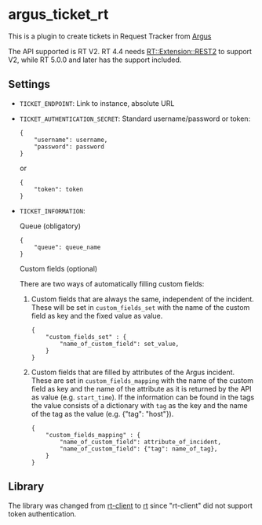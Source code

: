 # argus_ticket_rt

This is a plugin to create tickets in Request Tracker from [Argus](https://github.com/Uninett/argus-server)

The API supported is RT V2. RT 4.4 needs [RT::Extension::REST2](https://github.com/bestpractical/rt-extension-rest2)
to support V2, while RT 5.0.0 and later has the support included.

## Settings

* `TICKET_ENDPOINT`: Link to instance, absolute URL
* `TICKET_AUTHENTICATION_SECRET`: Standard username/password or token:

    ```
    {
        "username": username,
        "password": password
    }
    ```

    or

    ```
    {
        "token": token
    }
    ```

* `TICKET_INFORMATION`:

    Queue (obligatory)

    ```
    {
        "queue": queue_name
    }
    ```

    Custom fields (optional)

    There are two ways of automatically filling custom fields:

    1. Custom fields that are always the same, independent of the incident. 
    These will be set in `custom_fields_set` with the name of the custom field as key and the fixed value as value.


        ```
        {
            "custom_fields_set" : {
                "name_of_custom_field": set_value,
            }
        }
        ```

    2. Custom fields that are filled by attributes of the Argus incident. These are set in `custom_fields_mapping` with the name of the custom field as key and the name of the attribute as it is returned by the API  as value (e.g. `start_time`). If the information can be found in the tags the value consists of a dictionary with `tag` as the key and the name of the tag as the value (e.g. {"tag": "host"}).

        ```
        {
            "custom_fields_mapping" : {
                "name_of_custom_field": attribute_of_incident,
                "name_of_custom_field": {"tag": name_of_tag},
            }
        }
        ```

## Library

The library was changed from [rt-client](https://pypi.org/project/rt-client/)
to [rt](https://pypi.org/project/rt/) since "rt-client" did not support token
authentication.
